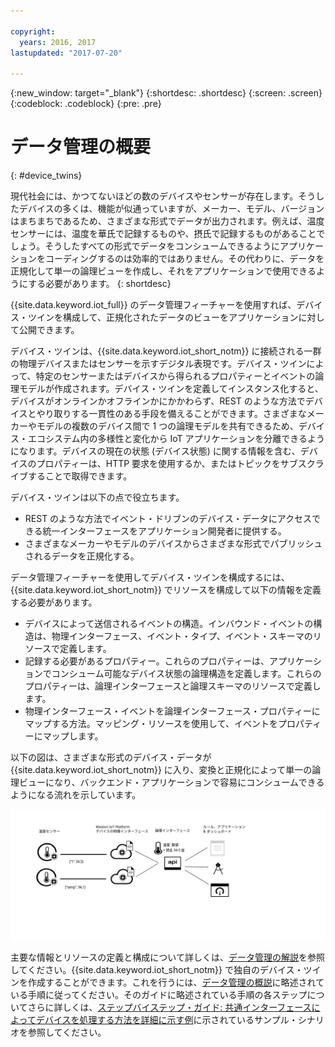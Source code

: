 ```yaml
---

copyright:
  years: 2016, 2017
lastupdated: "2017-07-20"

---
```


{:new_window: target="\_blank"}
{:shortdesc: .shortdesc}
{:screen: .screen}
{:codeblock: .codeblock}
{:pre: .pre}

# データ管理の概要
{: #device_twins}

現代社会には、かつてないほどの数のデバイスやセンサーが存在します。そうしたデバイスの多くは、機能が似通っていますが、メーカー、モデル、バージョンはまちまちであるため、さまざまな形式でデータが出力されます。例えば、温度センサーには、温度を華氏で記録するものや、摂氏で記録するものがあることでしょう。そうしたすべての形式でデータをコンシュームできるようにアプリケーションをコーディングするのは効率的ではありません。その代わりに、データを正規化して単一の論理ビューを作成し、それをアプリケーションで使用できるようにする必要があります。
{: shortdesc}

{{site.data.keyword.iot_full}} のデータ管理フィーチャーを使用すれば、デバイス・ツインを構成して、正規化されたデータのビューをアプリケーションに対して公開できます。

デバイス・ツインは、{{site.data.keyword.iot_short_notm}} に接続される一群の物理デバイスまたはセンサーを示すデジタル表現です。デバイス・ツインによって、特定のセンサーまたはデバイスから得られるプロパティーとイベントの論理モデルが作成されます。デバイス・ツインを定義してインスタンス化すると、デバイスがオンラインかオフラインかにかかわらず、REST のような方法でデバイスとやり取りする一貫性のある手段を備えることができます。さまざまなメーカーやモデルの複数のデバイス間で 1 つの論理モデルを共有できるため、デバイス・エコシステム内の多様性と変化から IoT アプリケーションを分離できるようになります。デバイスの現在の状態 (デバイス状態) に関する情報を含む、デバイスのプロパティーは、HTTP 要求を使用するか、またはトピックをサブスクライブすることで取得できます。

デバイス・ツインは以下の点で役立ちます。
- REST のような方法でイベント・ドリブンのデバイス・データにアクセスできる統一インターフェースをアプリケーション開発者に提供する。
- さまざまなメーカーやモデルのデバイスからさまざまな形式でパブリッシュされるデータを正規化する。

データ管理フィーチャーを使用してデバイス・ツインを構成するには、{{site.data.keyword.iot_short_notm}} でリソースを構成して以下の情報を定義する必要があります。
- デバイスによって送信されるイベントの構造。インバウンド・イベントの構造は、物理インターフェース、イベント・タイプ、イベント・スキーマのリソースで定義します。 
- 記録する必要があるプロパティー。これらのプロパティーは、アプリケーションでコンシューム可能なデバイス状態の論理構造を定義します。これらのプロパティーは、論理インターフェースと論理スキーマのリソースで定義します。
- 物理インターフェース・イベントを論理インターフェース・プロパティーにマップする方法。マッピング・リソースを使用して、イベントをプロパティーにマップします。

以下の図は、さまざまな形式のデバイス・データが {{site.data.keyword.iot_short_notm}} に入り、変換と正規化によって単一の論理ビューになり、バックエンド・アプリケーションで容易にコンシュームできるようになる流れを示しています。  

![{{site.data.keyword.iot_short_notm}} でのデータ管理の概要。](images/ga_im_resources_overview.svg "{{site.data.keyword.iot_short_notm}} でのデータ管理の概要")

主要な情報とリソースの定義と構成について詳しくは、[データ管理の解説](ga_im_definitions.html)を参照してください。{{site.data.keyword.iot_short_notm}} で独自のデバイス・ツインを作成することができます。これを行うには、[データ管理の概説](ga_im_example.html)に略述されている手順に従ってください。そのガイドに略述されている手順の各ステップについてさらに詳しくは、[ステップバイステップ・ガイド: 共通インターフェースによってデバイスを処理する方法を詳細に示す例](ga_im_index_scenario.html#scenario)に示されているサンプル・シナリオを参照してください。 
